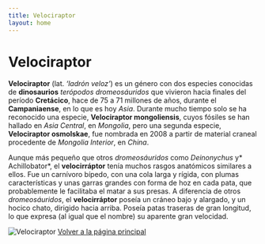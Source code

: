 ```yaml
---
title: Velociraptor
layout: home
---
```


# Velociraptor

**Velociraptor** (lat. *‘ladrón veloz’*) es un género con dos especies conocidas de **dinosaurios** *terópodos dromeosáuridos* que vivieron hacia finales del período **Cretácico**, hace de 75 a 71 millones de años, durante el **Campaniaense**, en lo que es hoy *Asia*. Durante mucho tiempo solo se ha reconocido una especie, **Velociraptor mongoliensis**, cuyos fósiles se han hallado en *Asia Central*, en *Mongolia*, pero una segunda especie, **Velociraptor osmolskae**, fue nombrada en 2008 a partir de material craneal procedente de *Mongolia Interior*, en *China*.

Aunque más pequeño que otros *dromeosáuridos* como *Deinonychus* y* Achillobator*, el **velocirráptor** tenía muchos rasgos anatómicos similares a ellos. Fue un carnívoro bípedo, con una cola larga y rígida, con plumas características y unas garras grandes con forma de hoz en cada pata, que probablemente le facilitaba el matar a sus presas. A diferencia de otros *dromeosáuridos*, el **velocirráptor** poseía un cráneo bajo y alargado, y un hocico chato, dirigido hacia arriba. Poseía patas traseras de gran longitud, lo que expresa (al igual que el nombre) su aparente gran velocidad.

![Velociraptor](https://dinosaurland.es/wp-content/uploads/2024/02/21-Velociraptor.jpeg)
[Volver a la página principal](./index.md)
